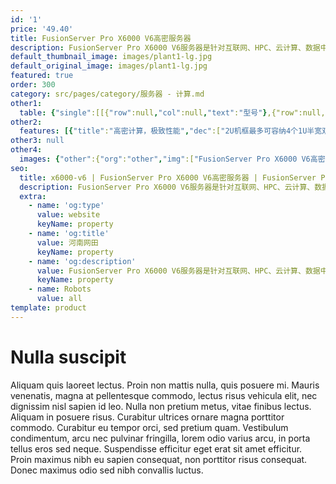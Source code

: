 ```yaml
---
id: '1'
price: '49.40'
title: FusionServer Pro X6000 V6高密服务器
description: FusionServer Pro X6000 V6服务器是针对互联网、HPC、云计算、数据中心等业务应用需求而推出的新一代2U高密度服务器产品，对软件定义存储、大数据和SDI基础架构等进行优化和架构创新，满足服务器大规模部署。
default_thumbnail_image: images/plant1-lg.jpg
default_original_image: images/plant1-lg.jpg
featured: true
order: 300
category: src/pages/category/服务器 - 计算.md
other1: 
  table: {"single":[[{"row":null,"col":null,"text":"型号"},{"row":null,"col":"3","text":"FusionServer Pro X6000 V6"}],[{"row":null,"col":null,"text":"形态"},{"row":null,"col":"3","text":"2U4节点 机框"}],[{"row":null,"col":null,"text":"节点系统"},{"row":null,"col":"3","text":"支持4个1U半宽双路服务器"}],[{"row":null,"col":null,"text":"电源"},{"row":null,"col":"3","text":"支持4个1200W、1500W、2000W或3000W AC电源模块，支持1+1或2+2冗余和热插拔"}],[{"row":null,"col":null,"text":"供电"},{"row":null,"col":"3","text":"支持100~240V AC，48V DC（1200W），336V DC（1500W）"}],[{"row":null,"col":null,"text":"风扇"},{"row":null,"col":"3","text":"支持4个8080+风扇模块，支持N+1冗余和*热插拔"}],[{"row":null,"col":null,"text":"工作温度"},{"row":null,"col":"3","text":"5ºC - 35ºC"}],[{"row":null,"col":null,"text":"产品认证"},{"row":null,"col":"3","text":"CE、UL、FCC、CCC、VCCI、RoHS等"}],[{"row":null,"col":null,"text":"尺寸(高x宽x深)"},{"row":null,"col":"3","text":"86.1mm x 447mm x 899mm"}]]}
other2:
  features: [{"title":"高密计算，极致性能","dec":["2U机框最多可容纳4个1U半宽双路服务器节点，共8个Intel® Xeon® 第三代Xeon®可扩展处理器（270W）；24块NVMe SSD存储，支持2+4均衡；8通道DDR4 3200内存，带宽提升45%"]},{"title":"汇聚管理，便捷维护","dec":["采用各节点iBMC协同管理方式，融合了刀片和机架的优点，节点后置，后出线；模块化设计，硬盘、节点、电源、OCP卡、风扇支持热插拔，大幅提升运维效率"]},{"title":"共享架构、高效节能","dec":["服务器节点共享4个电源，1+1或2+2冗余，整框最高支持4个3000W电源模块；硬盘无背板和翼型对旋风扇设计，进风量提升35%；大尺寸VC连体散热器，相变均温VC技术，导热系数提升15倍以上"]}]
other3: null
other4:
  images: {"other":{"org":"other","img":["FusionServer Pro X6000 V6高密服务器.png"]}}
seo:
  title: x6000-v6 | FusionServer Pro X6000 V6高密服务器 | FusionServer Pro高密服务器 | FusionServer Pro智能服务器 | 服务器 - 计算 | 数据中心
  description: FusionServer Pro X6000 V6服务器是针对互联网、HPC、云计算、数据中心等业务应用需求而推出的新一代2U高密度服务器产品，对软件定义存储、大数据和SDI基础架构等进行优化和架构创新，满足服务器大规模部署。
  extra:
    - name: 'og:type'
      value: website
      keyName: property
    - name: 'og:title'
      value: 河南网田
      keyName: property
    - name: 'og:description'
      value: FusionServer Pro X6000 V6服务器是针对互联网、HPC、云计算、数据中心等业务应用需求而推出的新一代2U高密度服务器产品，对软件定义存储、大数据和SDI基础架构等进行优化和架构创新，满足服务器大规模部署。
      keyName: property
    - name: Robots
      value: all
template: product
---
```


# Nulla suscipit

Aliquam quis laoreet lectus. Proin non mattis nulla, quis posuere mi. Mauris venenatis, magna at pellentesque commodo, lectus risus vehicula elit, nec dignissim nisl sapien id leo. Nulla non pretium metus, vitae finibus lectus. Aliquam in posuere risus. Curabitur ultrices ornare magna porttitor commodo. Curabitur eu tempor orci, sed pretium quam. Vestibulum condimentum, arcu nec pulvinar fringilla, lorem odio varius arcu, in porta tellus eros sed neque. Suspendisse efficitur eget erat sit amet efficitur. Proin maximus nibh eu sapien consequat, non porttitor risus consequat. Donec maximus odio sed nibh convallis luctus.
